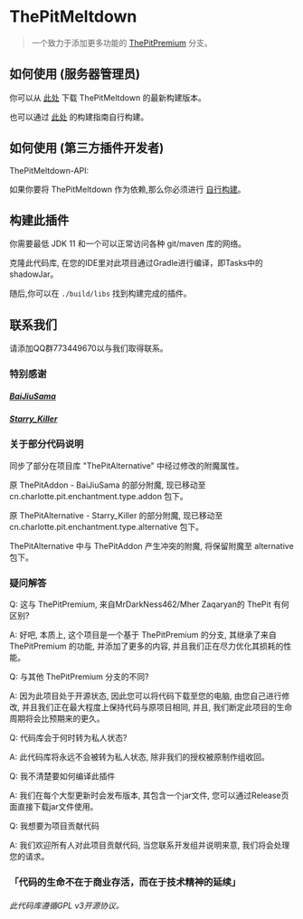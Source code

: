 ThePitMeltdown
===========

> 一个致力于添加更多功能的 [ThePitPremium](https://github.com/ThePitCommunity/ThePitPremium) 分支。

## 如何使用 (服务器管理员)
你可以从 [此处](https://github.com/AstralStudio/ThePitMeltdown/releases/latest) 下载 ThePitMeltdown 的最新构建版本。

也可以通过 [此处](#构建此插件) 的构建指南自行构建。

## 如何使用 (第三方插件开发者)
ThePitMeltdown-API:

如果你要将 ThePitMeltdown 作为依赖,那么你必须进行 [自行构建](#构建此插件)。

## 构建此插件

你需要最低 JDK 11 和一个可以正常访问各种 git/maven 库的网络。

克隆此代码库, 在您的IDE里对此项目通过Gradle进行编译，即Tasks中的shadowJar。

随后,你可以在 `./build/libs` 找到构建完成的插件。

## 联系我们

请添加QQ群773449670以与我们取得联系。

### 特别感谢

##### [BaiJiuSama](https://github.com/BaiJiuSama)
##### [Starry_Killer](https://github.com/AstralStalyer)

### 关于部分代码说明
同步了部分在项目库 "ThePitAlternative" 中经过修改的附魔属性。

原 ThePitAddon - BaiJiuSama 的部分附魔, 现已移动至 cn.charlotte.pit.enchantment.type.addon 包下。

原 ThePitAlternative - Starry_Killer 的部分附魔, 现已移动至 cn.charlotte.pit.enchantment.type.alternative 包下。

ThePitAlternative 中与 ThePitAddon 产生冲突的附魔, 将保留附魔至 alternative 包下。


### 疑问解答
Q: 这与 ThePitPremium, 来自MrDarkNess462/Mher Zaqaryan的 ThePit 有何区别?

A: 好吧, 本质上, 这个项目是一个基于 ThePitPremium 的分支, 其继承了来自 ThePitPremium 的功能, 并添加了更多的内容, 并且我们正在尽力优化其损耗的性能。

Q: 与其他 ThePitPremium 分支的不同?

A: 因为此项目处于开源状态, 因此您可以将代码下载至您的电脑, 由您自己进行修改, 并且我们正在最大程度上保持代码与原项目相同, 并且, 我们断定此项目的生命周期将会比预期来的更久。

Q: 代码库会于何时转为私人状态?

A: 此代码库将永远不会被转为私人状态, 除非我们的授权被原制作组收回。

Q: 我不清楚要如何编译此插件

A: 我们在每个大型更新时会发布版本, 其包含一个jar文件, 您可以通过Release页面直接下载jar文件使用。

Q: 我想要为项目贡献代码

A: 我们欢迎所有人对此项目贡献代码, 当您联系开发组并说明来意, 我们将会处理您的请求。

### 「代码的生命不在于商业存活，而在于技术精神的延续」
###### 此代码库遵循GPL v3开源协议。

